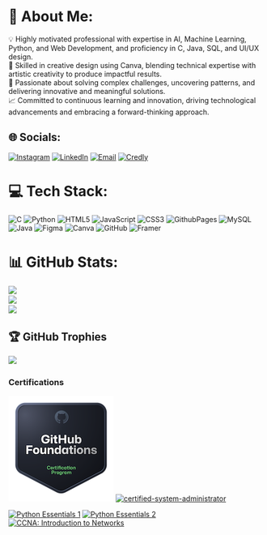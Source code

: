 # 💫 About Me:
💡 Highly motivated professional with expertise in AI, Machine Learning, Python, and Web Development, and proficiency in C, Java, SQL, and UI/UX design.<br>🎨 Skilled in creative design using Canva, blending technical expertise with artistic creativity to produce impactful results.<br>🔎 Passionate about solving complex challenges, uncovering patterns, and delivering innovative and meaningful solutions.<br>📈 Committed to continuous learning and innovation, driving technological advancements and embracing a forward-thinking approach.


## 🌐 Socials:
[![Instagram](https://img.shields.io/badge/Instagram-%23E4405F.svg?logo=Instagram&logoColor=white)](https://instagram.com/sowmya22_/) [![LinkedIn](https://img.shields.io/badge/LinkedIn-%230077B5.svg?logo=linkedin&logoColor=white)](https://www.linkedin.com/in/sowmya-sri-gorrepati/) [![Email](https://img.shields.io/badge/Email-%23D14836.svg?logo=gmail&logoColor=white)](mailto:sowmyasri0222@gmail.com) [![Credly](https://img.shields.io/badge/Credly-Badge-blue?logo=credly&logoColor=white)](https://www.credly.com/users/sowmya-sri-gorrepati)



# 💻 Tech Stack:
![C](https://img.shields.io/badge/c-%2300599C.svg?style=for-the-badge&logo=c&logoColor=white) ![Python](https://img.shields.io/badge/python-%233776AB.svg?style=for-the-badge&logo=python&logoColor=white) ![HTML5](https://img.shields.io/badge/html5-%23E34F26.svg?style=for-the-badge&logo=html5&logoColor=white) ![JavaScript](https://img.shields.io/badge/javascript-%23323330.svg?style=for-the-badge&logo=javascript&logoColor=%23F7DF1E) ![CSS3](https://img.shields.io/badge/css3-%231572B6.svg?style=for-the-badge&logo=css3&logoColor=white) ![GithubPages](https://img.shields.io/badge/github%20pages-121013?style=for-the-badge&logo=github&logoColor=white) ![MySQL](https://img.shields.io/badge/mysql-4479A1.svg?style=for-the-badge&logo=mysql&logoColor=white) ![Java](https://img.shields.io/badge/java-%23ED8B00.svg?style=for-the-badge&logo=openjdk&logoColor=white) ![Figma](https://img.shields.io/badge/figma-%23F24E1E.svg?style=for-the-badge&logo=figma&logoColor=white) ![Canva](https://img.shields.io/badge/Canva-%2300C4CC.svg?style=for-the-badge&logo=Canva&logoColor=white) ![GitHub](https://img.shields.io/badge/github-%23121011.svg?style=for-the-badge&logo=github&logoColor=white) ![Framer](https://img.shields.io/badge/Framer-black?style=for-the-badge&logo=framer&logoColor=blue) 


# 📊 GitHub Stats:
![](https://github-readme-stats.vercel.app/api?username=sowmyagorrepati&theme=default&hide_border=false&include_all_commits=true&count_private=true)<br/>
![](https://github-readme-streak-stats.herokuapp.com/?user=sowmyagorrepati&theme=default&hide_border=false)<br/>
![](https://github-readme-stats.vercel.app/api/top-langs/?username=sowmyagorrepati&theme=default&hide_border=false&include_all_commits=true&count_private=true&layout=compact)

## 🏆 GitHub Trophies
![](https://github-profile-trophy.vercel.app/?username=sowmyagorrepati&theme=radical&no-frame=false&no-bg=false&margin-w=4)


### Certifications 
[![Foundations](./github-foundations.png)](https://www.credly.com/earner/earned/badge/35d1cd31-0796-4784-b335-b377c1361f55)
[![certified-system-administrator](https://github.com/user-attachments/assets/d969f2b2-885e-46a5-986d-73495a3be504)](https://www.credly.com/badges/a96858e3-c98a-4722-ae92-72d9ae470e50/public_url)
<!--[![Introduction to Cybersecurity](https://github.com/user-attachments/assets/67869f6b-3d3c-4f77-99ba-948f99687e61)](https://www.credly.com/badges/0b655d71-1825-442e-a051-695ad87d2e2a/public_url)-->
[![Python Essentials 1](https://github.com/user-attachments/assets/484c7772-2cab-454e-b848-c9e61ba30af7)](https://www.credly.com/badges/03ee90e8-dc28-463d-8fa3-0894d04470f3/public_url)
[![Python Essentials 2](https://github.com/user-attachments/assets/2f4b8a65-f7c2-4308-abb0-6e5ad47cb056)](https://www.credly.com/badges/69432d66-2a91-4c5e-866b-35c4fd10046f/public_url)
[![CCNA: Introduction to Networks](https://github.com/user-attachments/assets/8ea61f3b-0b73-4c91-98a5-cd6e1ce9eed1)](https://www.credly.com/badges/4f173180-8ec3-4121-9ab2-2976fe749e92/public_url)








